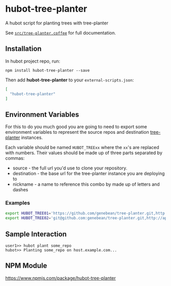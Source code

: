 # hubot-tree-planter

A hubot script for planting trees with tree-planter

See [`src/tree-planter.coffee`](src/tree-planter.coffee) for full documentation.

## Installation

In hubot project repo, run:

`npm install hubot-tree-planter --save`

Then add **hubot-tree-planter** to your `external-scripts.json`:

```json
[
  "hubot-tree-planter"
]
```

## Environment Variables

For this to do you much good you are going to need to export some environment
variables to represent the source repos and destination
[tree-planter][tree-planter] instances.

Each variable should be named `HUBOT_TREExx` where the `xx`'s are replaced with
numbers. Their values should be made up of three parts separated by commas:

* source - the full url you'd use to clone your repository.
* destination - the base url for the tree-planter instance you are deploying to
* nickname - a name to reference this combo by made up of letters and dashes

### Examples

```bash
export HUBOT_TREE01='https://github.com/genebean/tree-planter.git,http://www01.example.com:8080,tree-planter-via-http'
export HUBOT_TREE02='git@github.com:genebean/tree-planter.git,http://app02.example.com:8080,tree-planter-via-ssh'
```

## Sample Interaction

```
user1>> hubot plant some_repo
hubot>> Planting some_repo on host.example.com...
```

## NPM Module

https://www.npmjs.com/package/hubot-tree-planter


[tree-planter]: https://hub.docker.com/r/genebean/tree-planter/
